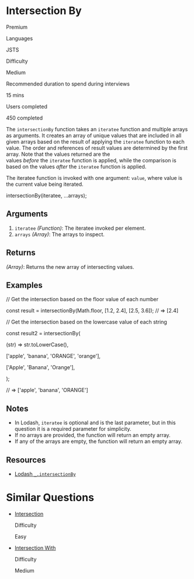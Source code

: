 # Intersection By

Premium

Languages

JSTS

Difficulty

Medium

Recommended duration to spend during interviews

15 mins

Users completed

450 completed

The `intersectionBy` function takes an `iteratee` function and multiple arrays as arguments. It creates an array of unique values that are included in all given arrays based on the result of applying the `iteratee` function to each value. The order and references of result values are determined by the first array. Note that the values returned are the values _before_ the `iteratee` function is applied, while the comparison is based on the values _after_ the `iteratee` function is applied.

The iteratee function is invoked with one argument: `value`, where value is the current value being iterated.

intersectionBy(iteratee, ...arrays);

## Arguments

1. `iteratee` _(Function)_: The iteratee invoked per element.
2. `arrays` _(Array)_: The arrays to inspect.

## Returns

_(Array)_: Returns the new array of intersecting values.

## Examples

// Get the intersection based on the floor value of each number

const result = intersectionBy(Math.floor, [1.2, 2.4], [2.5, 3.6]); // => [2.4]

// Get the intersection based on the lowercase value of each string

const result2 = intersectionBy(

  (str) => str.toLowerCase(),

  ['apple', 'banana', 'ORANGE', 'orange'],

  ['Apple', 'Banana', 'Orange'],

);

// => ['apple', 'banana', 'ORANGE']

## Notes

- In Lodash, `iteratee` is optional and is the last parameter, but in this question it is a required parameter for simplicity.
- If no arrays are provided, the function will return an empty array.
- If any of the arrays are empty, the function will return an empty array.

## Resources

- [Lodash `_.intersectionBy`](https://lodash.com/docs/#intersectionBy)

# Similar Questions

- [Intersection](https://www.greatfrontend.com/questions/javascript/intersection)
    
    Difficulty
    
    Easy
    
- [Intersection With](https://www.greatfrontend.com/questions/javascript/intersection-with)
    
    Difficulty
    
    Medium